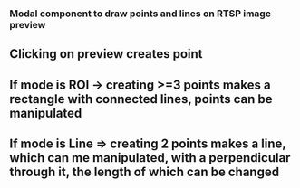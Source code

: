 ### Modal component to draw points and lines on RTSP image preview

## Clicking on preview creates point

## If mode is ROI -> creating >=3 points makes a rectangle with connected lines, points can be manipulated

## If mode is Line => creating 2 points makes a line, which can me manipulated, with a perpendicular through it, the length of which can be changed

